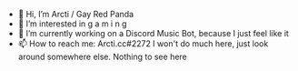 - 👋 Hi, I’m Arcti / Gay Red Panda
- 👀 I’m interested in   g a m i n g 
- 🌱 I’m currently working on a Discord Music Bot, because I just feel like it
- 📫 How to reach me: Arcti.cc#2272
I won't do much here, just look around somewhere else. Nothing to see here
